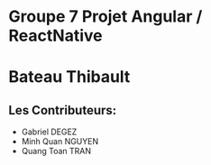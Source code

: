 # Groupe 7 Projet Angular / ReactNative
# Bateau Thibault

## Les Contributeurs:
- Gabriel DEGEZ
- Minh Quan NGUYEN
- Quang Toan TRAN
